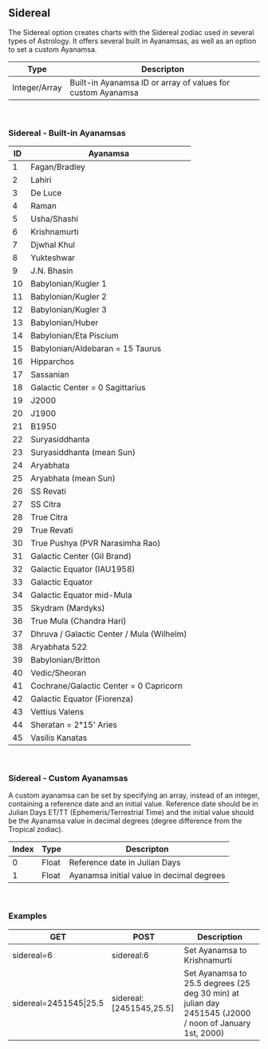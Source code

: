 ﻿## Sidereal

The Sidereal option creates charts with the Sidereal zodiac used in several types of Astrology. It offers several built in Ayanamsas, as well as an option to set a custom Ayanamsa.

| Type | Descripton |
|---|---|
| Integer/Array | Built-in Ayanamsa ID or array of values for custom Ayanamsa |

<br>

### Sidereal - Built-in Ayanamsas

| ID | Ayanamsa |
|---|---|
| 1 | Fagan/Bradley |
| 2 | Lahiri |
| 3 | De Luce |
| 4 | Raman |
| 5 | Usha/Shashi |
| 6 | Krishnamurti |
| 7 | Djwhal Khul |
| 8 | Yukteshwar |
| 9 | J.N. Bhasin |
| 10 | Babylonian/Kugler 1 |
| 11 | Babylonian/Kugler 2 |
| 12 | Babylonian/Kugler 3 |
| 13 | Babylonian/Huber |
| 14 | Babylonian/Eta Piscium |
| 15 | Babylonian/Aldebaran = 15 Taurus |
| 16 | Hipparchos |
| 17 | Sassanian |
| 18 | Galactic Center = 0 Sagittarius |
| 19 | J2000 |
| 20 | J1900 |
| 21 | B1950 |
| 22 | Suryasiddhanta |
| 23 | Suryasiddhanta (mean Sun) |
| 24 | Aryabhata |
| 25 | Aryabhata (mean Sun) |
| 26 | SS Revati |
| 27 | SS Citra |
| 28 | True Citra |
| 29 | True Revati |
| 30 | True Pushya (PVR Narasimha Rao) |
| 31 | Galactic Center (Gil Brand) |
| 32 | Galactic Equator (IAU1958) |
| 33 | Galactic Equator |
| 34 | Galactic Equator mid-Mula |
| 35 | Skydram (Mardyks) |
| 36 | True Mula (Chandra Hari) |
| 37 | Dhruva / Galactic Center / Mula (Wilhelm) |
| 38 | Aryabhata 522 |
| 39 | Babylonian/Britton |
| 40 | Vedic/Sheoran |
| 41 | Cochrane/Galactic Center = 0 Capricorn |
| 42 | Galactic Equator (Fiorenza) |
| 43 | Vettius Valens |
| 44 | Sheratan = 2°15' Aries |
| 45 | Vasilis Kanatas |

<br>

### Sidereal - Custom Ayanamsas

A custom ayanamsa can be set by specifying an array, instead of an integer, containing a reference date and an initial value. Reference date should be in Julian Days ET/TT (Ephemeris/Terrestrial Time) and the initial value should be the Ayanamsa value in decimal degrees (degree difference from the Tropical zodiac).

| Index | Type | Descripton |
|---|---|---|
| 0 | Float | Reference date in Julian Days |
| 1 | Float | Ayanamsa initial value in decimal degrees |

<br>

### Examples

|GET|POST|Description|
|---|---|---|
|sidereal=6|sidereal:6|Set Ayanamsa to Krishnamurti|
|sidereal=2451545\|25.5|sidereal:[2451545,25.5]|Set Ayanamsa to 25.5 degrees (25 deg 30 min) at julian day 2451545 (J2000 / noon of January 1st, 2000)|

<br>